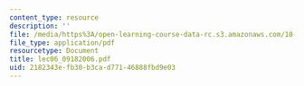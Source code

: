 ```yaml
---
content_type: resource
description: ''
file: /media/https%3A/open-learning-course-data-rc.s3.amazonaws.com/10-569-synthesis-of-polymers-fall-2006/2182343efb30b3cad77146888fbd9e03_lec06_09182006.pdf
file_type: application/pdf
resourcetype: Document
title: lec06_09182006.pdf
uid: 2182343e-fb30-b3ca-d771-46888fbd9e03
---
```

